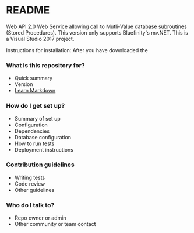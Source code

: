 # README #

Web API 2.0 Web Service allowing call to Mutli-Value database subroutines (Stored Procedures). This version only supports Bluefinity's mv.NET.  This is a Visual Studio 2017 project.

Instructions for installation:
After you have downloaded the 

### What is this repository for? ###

* Quick summary
* Version
* [Learn Markdown](https://bitbucket.org/tutorials/markdowndemo)

### How do I get set up? ###

* Summary of set up
* Configuration
* Dependencies
* Database configuration
* How to run tests
* Deployment instructions

### Contribution guidelines ###

* Writing tests
* Code review
* Other guidelines

### Who do I talk to? ###

* Repo owner or admin
* Other community or team contact
